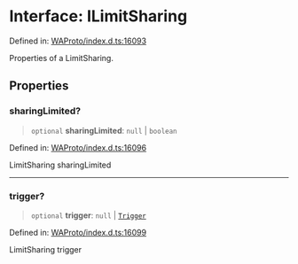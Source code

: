 # Interface: ILimitSharing

Defined in: [WAProto/index.d.ts:16093](https://github.com/Fokusdotid/Baileys/blob/4aa08196a497251af5be42856601e02d8a85cce8/WAProto/index.d.ts#L16093)

Properties of a LimitSharing.

## Properties

### sharingLimited?

> `optional` **sharingLimited**: `null` \| `boolean`

Defined in: [WAProto/index.d.ts:16096](https://github.com/Fokusdotid/Baileys/blob/4aa08196a497251af5be42856601e02d8a85cce8/WAProto/index.d.ts#L16096)

LimitSharing sharingLimited

***

### trigger?

> `optional` **trigger**: `null` \| [`Trigger`](../namespaces/LimitSharing/enumerations/Trigger.md)

Defined in: [WAProto/index.d.ts:16099](https://github.com/Fokusdotid/Baileys/blob/4aa08196a497251af5be42856601e02d8a85cce8/WAProto/index.d.ts#L16099)

LimitSharing trigger

